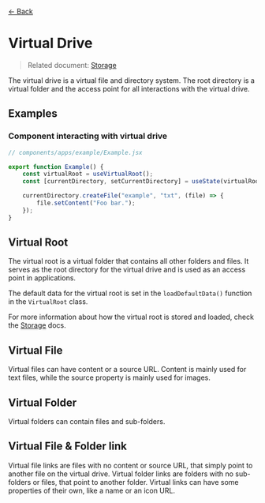 [← Back](../README.md)

# Virtual Drive

> Related document: [Storage](../storage/README.md)

The virtual drive is a virtual file and directory system. The root directory is a virtual folder and the access point for all interactions with the virtual drive.

## Examples

### Component interacting with virtual drive

```js
// components/apps/example/Example.jsx

export function Example() {
	const virtualRoot = useVirtualRoot();
	const [currentDirectory, setCurrentDirectory] = useState(virtualRoot.navigate("~"));

	currentDirectory.createFile("example", "txt", (file) => {
		file.setContent("Foo bar.");
	});
}
```

## Virtual Root

The virtual root is a virtual folder that contains all other folders and files. It serves as the root directory for the virtual drive and is used as an access point in applications.

The default data for the virtual root is set in the `loadDefaultData()` function in the `VirtualRoot` class.

For more information about how the virtual root is stored and loaded, check the [Storage](../storage/README.md) docs.

## Virtual File

Virtual files can have content or a source URL. Content is mainly used for text files, while the source property is mainly used for images.

## Virtual Folder

Virtual folders can contain files and sub-folders.

## Virtual File & Folder link

Virtual file links are files with no content or source URL, that simply point to another file on the virtual drive. Virtual folder links are folders with no sub-folders or files, that point to another folder. Virtual links can have some properties of their own, like a name or an icon URL.